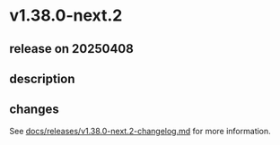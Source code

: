 # v1.38.0-next.2

## release on 20250408
## description
## changes
See <a href="https://github.com/backstage/backstage/blob/master/docs/releases/v1.38.0-next.2-changelog.md">docs/releases/v1.38.0-next.2-changelog.md</a> for more information.

